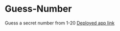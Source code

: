 # Guess-Number
Guess a secret number from 1-20
[Deployed app link](https://hongyi-yan.github.io/guess-number.github.io/)
